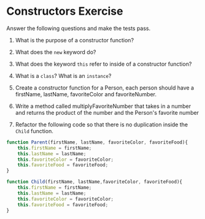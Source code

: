# Constructors Exercise

Answer the following questions and make the tests pass.

1. What is the purpose of a constructor function? 

2. What does the `new` keyword do?

3. What does the keyword `this` refer to inside of a constructor function? 

4. What is a `class`? What is an `instance`?

5. Create a constructor function for a Person, each person should have a firstName, lastName, favoriteColor and favoriteNumber.

6. Write a method called multiplyFavoriteNumber that takes in a number and returns the product of the number and the Person's favorite number

7. Refactor the following code so that there is no duplication inside the `Child` function.

```javascript
function Parent(firstName, lastName, favoriteColor, favoriteFood){
    this.firstName = firstName;
    this.lastName = lastName;
    this.favoriteColor = favoriteColor;
    this.favoriteFood = favoriteFood;
}

function Child(firstName, lastName,favoriteColor, favoriteFood){
    this.firstName = firstName;
    this.lastName = lastName;
    this.favoriteColor = favoriteColor;
    this.favoriteFood = favoriteFood;
}
```
